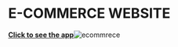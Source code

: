 # E-COMMERCE WEBSITE
[**Click to see the app**](https://ecommerce-three-dusky.vercel.app/)![ecommrece](https://user-images.githubusercontent.com/109017689/210060417-546fa10d-2f80-4d18-8690-eece04a313dc.PNG)

